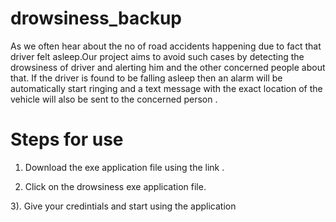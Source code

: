 # drowsiness_backup

As we often hear about the no of road accidents happening due to fact that driver felt asleep.Our project aims to avoid such cases by detecting the drowsiness of driver and alerting him and the other concerned people about that.
If the driver is found to be falling asleep then an alarm will be automatically start ringing and a text message with the exact location of the vehicle will also be sent to the concerned person .

# Steps for use



1) Download the exe application file using the link   .

2) Click on the drowsiness  exe application file.

3). Give your credintials and start using the application
